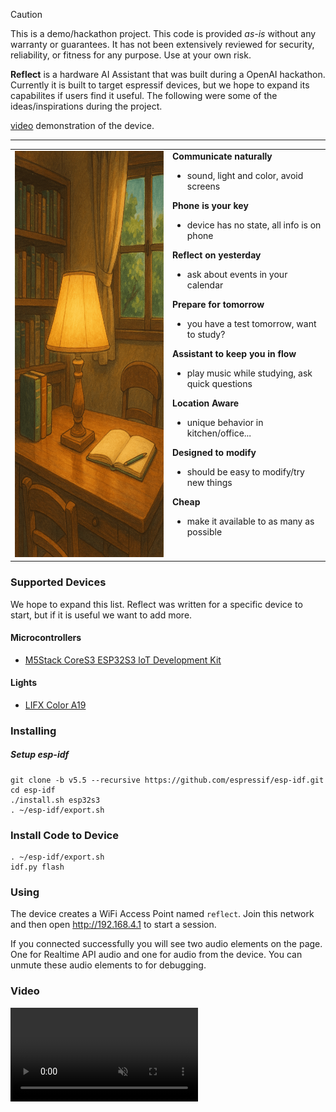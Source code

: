 > [!CAUTION]
> This is a demo/hackathon project. This code is provided *as-is* without any warranty or guarantees.
> It has not been extensively reviewed for security, reliability, or fitness for any purpose.
> Use at your own risk.

**Reflect** is a hardware AI Assistant that was built during a OpenAI hackathon.
Currently it is built to target espressif devices, but we hope to expand
its capabilites if users find it useful. The following were some of the
ideas/inspirations during the project.

[video](https://www.youtube.com/watch?v=G5OUnpPAyCg) demonstration of the device.

<hr />

<table>
  <tr>
    <td width="50%" valign="top">
      <img src="./.github/reflect.png" height="650px" alt="Reflect">
    </td>
    <td width="50%" valign="top">
      <b> Communicate naturally </b>
      <ul>
        <li>sound, light and color, avoid screens</li>
      </ul>
      <b> Phone is your key </b>
      <ul>
        <li>device has no state, all info is on phone</li>
      </ul>
      <b> Reflect on yesterday </b>
      <ul>
        <li>ask about events in your calendar</li>
      </ul>
      <b> Prepare for tomorrow </b>
      <ul>
        <li>you have a test tomorrow, want to study?</li>
      </ul>
      <b> Assistant to keep you in flow</b>
      <ul>
        <li>play music while studying, ask quick questions</li>
      </ul>
      <b>Location Aware</b>
      <ul>
        <li>unique behavior in kitchen/office...</li>
      </ul>
      <b>Designed to modify</b>
      <ul>
        <li>should be easy to modify/try new things</li>
      </ul>
      <b>Cheap</b>
      <ul>
        <li>make it available to as many as possible</li>
      </ul>
    </td>
  </tr>
</table>

### Supported Devices
We hope to expand this list. Reflect was written for a specific device to start, but if it is useful we want to add more.

#### Microcontrollers
* [M5Stack CoreS3 ESP32S3 loT Development Kit](https://shop.m5stack.com/products/m5stack-cores3-esp32s3-lotdevelopment-kit)

#### Lights
* [LIFX Color A19](https://www.amazon.com/dp/B08BKZFHQQ)

### Installing



##### Setup esp-idf
```
git clone -b v5.5 --recursive https://github.com/espressif/esp-idf.git
cd esp-idf
./install.sh esp32s3
. ~/esp-idf/export.sh
```

### Install Code to Device
```
. ~/esp-idf/export.sh
idf.py flash
```

### Using
The device creates a WiFi Access Point named `reflect`. Join this network and then
open http://192.168.4.1 to start a session.

If you connected successfully you will see two audio elements on the page. One for Realtime API audio
and one for audio from the device. You can unmute these audio elements to for debugging.

### Video
<video src="https://github.com/user-attachments/assets/6c7cf263-d1cd-46f0-9ecf-e04756b63cda" autoplay loop muted> </video>
